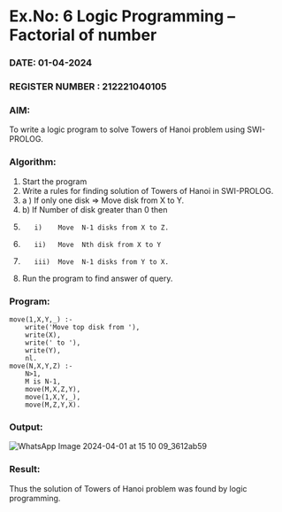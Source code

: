 # Ex.No: 6   Logic Programming – Factorial of number   
### DATE:  01-04-2024                                                                          
### REGISTER NUMBER : 212221040105
### AIM: 
To  write  a logic program  to solve Towers of Hanoi problem  using SWI-PROLOG. 
### Algorithm:
1. Start the program
2.  Write a rules for finding solution of Towers of Hanoi in SWI-PROLOG.
3.  a )	If only one disk  => Move disk from X to Y.
4.  b)	If Number of disk greater than 0 then
5.        i)	Move  N-1 disks from X to Z.
6.        ii)	Move  Nth disk from X to Y
7.        iii)	Move  N-1 disks from Y to X.
8. Run the program  to find answer of  query.

### Program:
```
move(1,X,Y,_) :-  
    write('Move top disk from '), 
    write(X), 
    write(' to '), 
    write(Y), 
    nl. 
move(N,X,Y,Z) :- 
    N>1, 
    M is N-1, 
    move(M,X,Z,Y), 
    move(1,X,Y,_), 
    move(M,Z,Y,X).
```

### Output:

![WhatsApp Image 2024-04-01 at 15 10 09_3612ab59](https://github.com/mehanthyka/AI_Lab_2023-24/assets/127507580/1020cf7c-f3e5-4602-9820-3e0befb8412d)

### Result:
Thus the solution of Towers of Hanoi problem was found by logic programming.
